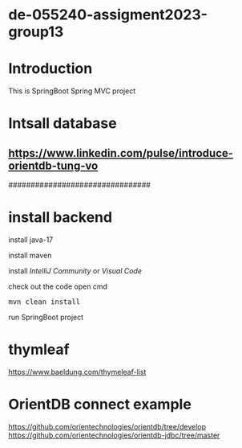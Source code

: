 # de-055240-assigment2023-group13

# Introduction
This is SpringBoot Spring MVC project

# Intsall database


https://www.linkedin.com/pulse/introduce-orientdb-tung-vo
--------
################################
# install backend

install java-17

install maven

install *IntelliJ Community* or *Visual Code*

check out the code
open cmd

<pre>
mvn clean install
</pre>

run SpringBoot project

# thymleaf
https://www.baeldung.com/thymeleaf-list


# OrientDB connect example
https://github.com/orientechnologies/orientdb/tree/develop
https://github.com/orientechnologies/orientdb-jdbc/tree/master
